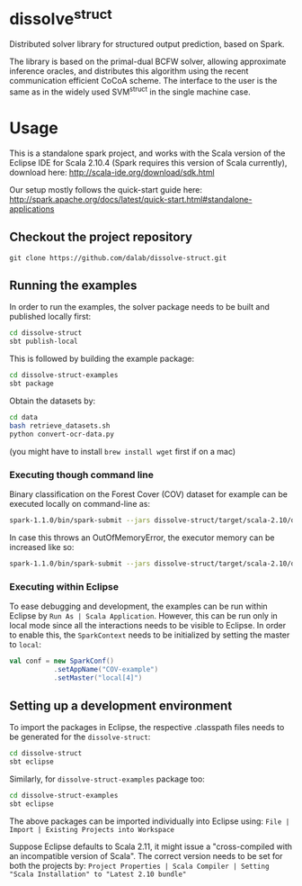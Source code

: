 dissolve<sup>struct</sup>
===========

Distributed solver library for structured output prediction, based on Spark.

The library is based on the primal-dual BCFW solver, allowing approximate inference oracles, and distributes this algorithm using the recent communication efficient CoCoA scheme.
The interface to the user is the same as in the widely used SVM<sup>struct</sup> in the single machine case.

# Usage

This is a standalone spark project, and works with the Scala version of the Eclipse IDE for Scala 2.10.4 (Spark requires this version of Scala currently), download here:
<http://scala-ide.org/download/sdk.html>

Our setup mostly follows the quick-start guide here:
<http://spark.apache.org/docs/latest/quick-start.html#standalone-applications>

## Checkout the project repository

	git clone https://github.com/dalab/dissolve-struct.git

## Running the examples
In order to run the examples, the solver package needs to be built and published locally first:
```bash
cd dissolve-struct
sbt publish-local
```
This is followed by building the example package:
```bash
cd dissolve-struct-examples
sbt package
```

Obtain the datasets by:
```bash
cd data
bash retrieve_datasets.sh
python convert-ocr-data.py
```
(you might have to install `brew install wget` first if on a mac)

### Executing though command line
Binary classification on the Forest Cover (COV) dataset for example can be executed locally on command-line as:
```bash
spark-1.1.0/bin/spark-submit --jars dissolve-struct/target/scala-2.10/dissolvestruct_2.10-0.1-SNAPSHOT.jar --class "ch.ethz.dal.dissolve.examples.bsvm.COVBinary" --master local dissolve-struct-examples/target/scala-2.10/dissolvestructexample_2.10-0.1-SNAPSHOT.jar
```

In case this throws an OutOfMemoryError, the executor memory can be increased like so:
```bash
spark-1.1.0/bin/spark-submit --jars dissolve-struct/target/scala-2.10/dissolvestruct_2.10-0.1-SNAPSHOT.jar --class "ch.ethz.dal.dissolve.examples.bsvm.COVBinary" --master local --driver-memory 2G dissolve-struct-examples/target/scala-2.10/dissolvestructexample_2.10-0.1-SNAPSHOT.jar
```

### Executing within Eclipse
To ease debugging and development, the examples can be run within Eclipse by `Run As | Scala Application`.
However, this can be run only in local mode since all the interactions needs to be visible to Eclipse.
In order to enable this, the `SparkContext` needs to be initialized by setting the master to `local`:
```scala
val conf = new SparkConf()
	       .setAppName("COV-example")
	       .setMaster("local[4]")
```

## Setting up a development environment
To import the packages in Eclipse, the respective .classpath files needs to be generated for the `dissolve-struct`:
```bash
cd dissolve-struct
sbt eclipse
```
Similarly, for `dissolve-struct-examples` package too:
```bash
cd dissolve-struct-examples
sbt eclipse
```
The above packages can be imported individually into Eclipse using: `File | Import | Existing Projects into Workspace`

Suppose Eclipse defaults to Scala 2.11, it might issue a "cross-compiled with an incompatible version of Scala".
The correct version needs to be set for both the projects by:
`Project Properties | Scala Compiler | Setting "Scala Installation" to "Latest 2.10 bundle"`
